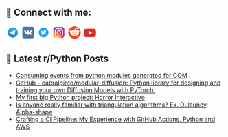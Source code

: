## 🔎 Connect with me:
[<img src="https://github.com/bullbesh/bullbesh/blob/main/images/Telegram.png" width="32" height="32" />](https://t.me/bullbesh)
[<img src="https://github.com/bullbesh/bullbesh/blob/main/images/VK.png" width="32" height="32" />](https://vk.com/bullbesh)
[<img src="https://github.com/bullbesh/bullbesh/blob/main/images/Twitter.png" width="32" height="32" />](https://twitter.com/bullbesh1)
[<img src="https://github.com/bullbesh/bullbesh/blob/main/images/Instagram.png" width="32" height="32" />](https://www.instagram.com/bullbesh)
[<img src="https://github.com/bullbesh/bullbesh/blob/main/images/Reddit.png" width="32" height="32" />](https://www.reddit.com/user/bullbesh)
[<img src="https://github.com/bullbesh/bullbesh/blob/main/images/YouTube.png" width="32" height="32" />](https://www.youtube.com/channel/UCtfjRs6uzgq5mfm8S06WTcg)

## 📕 Latest r/Python Posts
<!-- BLOG-POST-LIST:START -->
- [Consuming events from python modules generated for COM](https://www.reddit.com/r/Python/comments/169mzv8/consuming_events_from_python_modules_generated/)
- [GitHub - cabralpinto/modular-diffusion: Python library for designing and training your own Diffusion Models with PyTorch.](https://www.reddit.com/r/Python/comments/169mapd/github_cabralpintomodulardiffusion_python_library/)
- [My first big Python project: Horror Interactive](https://www.reddit.com/r/Python/comments/169lfnx/my_first_big_python_project_horror_interactive/)
- [Is anyone really familiar with triangulation algorithms? Ex. Dulauney, Alpha-shape](https://www.reddit.com/r/Python/comments/169kq96/is_anyone_really_familiar_with_triangulation/)
- [Crafting a CI Pipeline: My Experience with GitHub Actions, Python and AWS](https://www.reddit.com/r/Python/comments/169j2e9/crafting_a_ci_pipeline_my_experience_with_github/)
<!-- BLOG-POST-LIST:END -->
